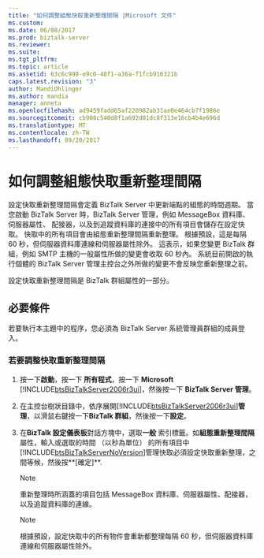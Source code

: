 ```yaml
---
title: "如何調整組態快取重新整理間隔 |Microsoft 文件"
ms.custom: 
ms.date: 06/08/2017
ms.prod: biztalk-server
ms.reviewer: 
ms.suite: 
ms.tgt_pltfrm: 
ms.topic: article
ms.assetid: 63c6c998-e9c0-48f1-a36a-f1fcb916321b
caps.latest.revision: "3"
author: MandiOhlinger
ms.author: mandia
manager: anneta
ms.openlocfilehash: ad9459fadd65af220982ab31ae0e464cb7f1986e
ms.sourcegitcommit: cb908c540d8f1a692d01dc8f313e16cb4b4e696d
ms.translationtype: MT
ms.contentlocale: zh-TW
ms.lasthandoff: 09/20/2017
---
```

# <a name="how-to-adjust-the-configuration-cache-refresh-interval"></a>如何調整組態快取重新整理間隔
設定快取重新整理間隔會定義 BizTalk Server 中更新端點的組態的時間週期。 當您啟動 BizTalk Server 時，BizTalk Server 管理，例如 MessageBox 資料庫、 伺服器屬性、 配接器，以及到追蹤資料庫的連接中的所有項目會儲存在設定快取。 快取中的所有項目會由組態重新整理間隔重新整理。 根據預設，這是每隔 60 秒，但伺服器資料庫連線和伺服器屬性除外。 這表示，如果您變更 BizTalk 群組，例如 SMTP 主機的一般屬性所做的變更會收取 60 秒內。 系統目前開啟的執行個體的 BizTalk Server 管理主控台之外所做的變更不會反映您重新整理之前。  
  
 設定快取重新整理間隔是 BizTalk 群組屬性的一部分。  
  
## <a name="prerequisites"></a>必要條件  
 若要執行本主題中的程序，您必須為 BizTalk Server 系統管理員群組的成員登入。  
  
### <a name="to-adjust-the-cache-refresh-interval"></a>若要調整快取重新整理間隔  
  
1.  按一下**啟動**，按一下 **所有程式**，按一下  **Microsoft** [!INCLUDE[btsBizTalkServer2006r3ui](../includes/btsbiztalkserver2006r3ui-md.md)]，然後按一下 **BizTalk Server 管理**。  
  
2.  在主控台樹狀目錄中，依序展開[!INCLUDE[btsBizTalkServer2006r3ui](../includes/btsbiztalkserver2006r3ui-md.md)]**管理**，以滑鼠右鍵按一下**BizTalk 群組**，然後按一下**設定**。  
  
3.  在**BizTalk 設定儀表板**對話方塊中，選取**一般** 索引標籤。如**組態重新整理間隔**屬性，輸入或選取的時間 （以秒為單位） 的所有項目中[!INCLUDE[btsBizTalkServerNoVersion](../includes/btsbiztalkservernoversion-md.md)]管理快取必須設定快取重新整理，之間等候，然後按**[確定]**.  
  
    > [!NOTE]  
    >  重新整理時所涵蓋的項目包括 MessageBox 資料庫、伺服器屬性、配接器，以及追蹤資料庫的連線。  
  
    > [!NOTE]  
    >  根據預設，設定快取中的所有物件會重新都整理每隔 60 秒，但伺服器資料庫連線和伺服器屬性除外。
